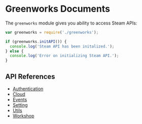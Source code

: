 # Greenworks Documents

The `greenworks` module gives you ability to access Steam APIs:

```js
var greenworks = require('./greenworks');

if (greenworks.initAPI()) {
  console.log('Steam API has been initalized.');
} else {
  console.log('Error on initializing Steam API.');
}
```

## API References

* [Authentication](authentication.md)
* [Cloud](cloud.md)
* [Events](events.md)
* [Setting](setting.md)
* [Utils](utils.md)
* [Workshop](workshop.md)
